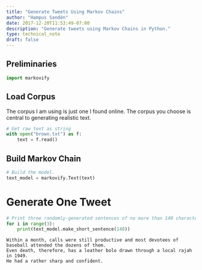 ```yaml
---
title: "Generate Tweets Using Markov Chains"
author: "Hampus Sandén"
date: 2017-12-20T11:53:49-07:00
description: "Generate tweets using Markov Chains in Python."
type: technical_note
draft: false
---
```

## Preliminaries


```python
import markovify
```

## Load Corpus

The corpus I am using is just one I found online. The corpus you choose is central to generating realistic text.


```python
# Get raw text as string
with open("brown.txt") as f:
    text = f.read()
```

## Build Markov Chain


```python
# Build the model.
text_model = markovify.Text(text)
```

# Generate One Tweet


```python
# Print three randomly-generated sentences of no more than 140 characters
for i in range(3):
    print(text_model.make_short_sentence(140))
```

    Within a month, calls were still productive and most devotees of baseball attended the dozens of them.
    Even death, therefore, has a leather bolo drawn through a local rajah in 1949.
    He had a rather sharp and confident.

